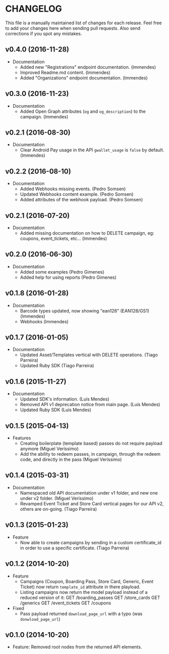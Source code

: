 # CHANGELOG

This file is a manually maintained list of changes for each release. Feel free to add your
changes here when sending pull requests. Also send corrections if you spot any mistakes.

## v0.4.0 (2016-11-28)

* Documentation
  - Added new "Registrations" endpoint documentation. (lmmendes)
  - Improved Readme.md content. (lmmendes)
  - Added "Organizations" endpoint documentation. (lmmendes)

## v0.3.0 (2016-11-23)

* Documentation
  - Added Open Graph attributes (`og` and `og_description`) to the campaign. (lmmendes)

## v0.2.1 (2016-08-30)

* Documentation
  - Clear Android Pay usage in the API `gwallet_usage` is `false` by default. (lmmendes)


## v0.2.2 (2016-08-10)

* Documentation
  - Added Webhooks missing events. (Pedro Somsen)
  - Updated Webhooks content example. (Pedro Somsen)
  - Added attributes of the webhook payload. (Pedro Somsen)

## v0.2.1 (2016-07-20)

* Documentation
  - Added missing documentation on how to DELETE campaign, eg: coupons, event_tickets, etc... (lmmendes)

## v0.2.0 (2016-06-30)

* Documentation
  - Added some examples (Pedro Gimenes)
  - Added help for using reports (Pedro Gimenes)

## v0.1.8 (2016-01-28)

* Documentation
  - Barcode types updated, now showing "ean128" (EAN128/GS1) (lmmendes)
  - Webhooks (lmmendes)

## v0.1.7 (2016-01-05)

* Documentation
  - Updated Asset/Templates vertical with DELETE operations. (Tiago Parreira)
  - Updated Ruby SDK (Tiago Parreira)

## v0.1.6 (2015-11-27)

* Documentation
  - Updated SDK's information. (Luís Mendes)
  - Removed API v1 deprecation notice from main page. (Luís Mendes)
  - Updated Ruby SDK (Luís Mendes)

## v0.1.5 (2015-04-13)

* Features
  - Creating boilerplate (template based) passes do not require payload anymore (Miguel Veríssimo)
  - Add the ability to redeem passes, in campaign, through the redeem code, and
    directly in the pass (Miguel Veríssimo)

## v0.1.4 (2015-03-31)

* Documentation
  - Namespaced old API documentation under v1 folder, and new one under v2 folder. (Miguel Veríssimo)
  - Revamped Event Ticket and Store Card vertical pages for our API v2, others are on-going. (Tiago Parreira)

## v0.1.3 (2015-01-23)

* Feature
  - Now able to create campaigns by sending in a custom certificate_id in order to use a specific certificate. (Tiago Parreira)

## v0.1.2 (2014-10-20)

* Feature
  - Campaigns (Coupon, Boarding Pass, Store Card, Generic, Event Ticket) now return `template_id` attribute in there playload.
  - Listing campaigns now return the model payload instead of a reduced version of it:
      GET /boarding_passes
      GET /store_cards
      GET /generics
      GET /event_tickets
      GET /coupons
* Fixed
  - Pass payload returned `download_page_url` with a typo (was `donwload_page_url`)


## v0.1.0 (2014-10-20)

* Feature: Removed root nodes from the returned API elements.
